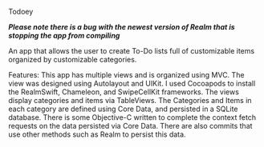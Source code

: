 Todoey

***Please note there is a bug with the newest version of Realm that is stopping the app from compiling***

An app that allows the user to create To-Do lists full of customizable items organized by customizable categories.

Features: This app has multiple views and is organized using MVC. The view was designed using Autolayout and UIKit. I used Cocoapods to install the RealmSwift, Chameleon, and SwipeCellKit frameworks. The views display categories and items via TableViews. The Categories and Items in each category are defined using Core Data, and persisted in a SQLite database. There is some Objective-C written to complete the context fetch requests on the data persisted via Core Data. There are also commits that use other methods such as Realm to persist this data.
